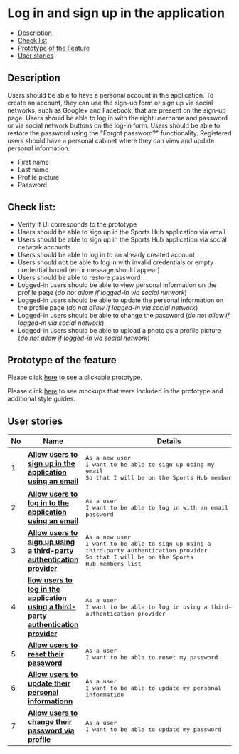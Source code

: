 # Log in and sign up in the application

- [Description](#description)
- [Check list](#check-list)
- [Prototype of the Feature](#prototype-of-the-feature)
- [User stories](#user-stories)

## Description

Users should be able to have a personal account in the application. To create an account, they can use the sign-up form or sign up via social networks, such as Google+ and Facebook, that are present on the sign-up page. Users should be able to log in with the right username and password or via social network buttons on the log-in form. Users should be able to restore the password using the "Forgot password?" functionality. Registered users should have a personal cabinet where they can view and update personal information:
  - First name
  - Last name
  - Profile picture
  - Password

## Check list:

  - Verify if UI corresponds to the prototype
  - Users should be able to sign up in the Sports Hub application via email
  - Users should be able to sign up in the Sports Hub application via social network accounts
  - Users should be able to log in to an already created account
  - Users should not be able to log in with invalid credentials or empty credential boxed (error message should appear)
  - Users should be able to restore password
  - Logged-in users should be able to view personal information on the profile page (_do not allow if logged-in via social network_)
  - Logged-in users should be able to update the personal information on the profile page (_do not allow if logged-in via social network_)
  - Logged-in users should be able to change the password (_do not allow if logged-in via social network_)
  - Logged-in users should be able to upload a photo as a profile picture (_do not allow if logged-in via social network_)

## Prototype of the feature

Please click [here](https://www.figma.com/proto/JVDTph8VY9Ye7kz8BTDxhJ/1-Sports-Hub-General-Prototype?page-id=0%3A5852&node-id=0%3A7481&viewport=-1637%2C-969%2C0.37520089745521545&scaling=scale-down) to see a clickable prototype.

Please click [here](https://www.figma.com/file/egXgh8BYD7Xaa0JeMNhv9R/Manage-advertisements?node-id=0%3A1075) to see mockups that were included in the prototype and additional style guides.

## User stories

No           |      Name     |   Details
------------ | ------------- | -------------
1 |[**Allow users to sign up in the application using an email**](/products/sports_hub_portal/mobile_application_features/log_in_and_sign_up/user_stories/sign_up_with_email)|<pre>As a new user<br>I want to be able to sign up using my email<br>So that I will be on the Sports Hub members list</pre>
2 |[**Allow users to log in to the application using an email**](/products/sports_hub_portal/mobile_application_features/log_in_and_sign_up/user_stories/log_in)|<pre>As a user<br>I want to be able to log in with an email and password</pre>
3 |[**Allow users to sign up using a third-party authentication provider**](/products/sports_hub_portal/mobile_application_features/log_in_and_sign_up/user_stories/sign_up_with_third_party) |<pre>As a new user<br>I want to be able to sign up using a third-party authentication provider<br>So that I will be on the Sports Hub members list</pre>
4 |[**llow users to log in the application using a third-party authentication provider**](/products/sports_hub_portal/mobile_application_features/log_in_and_sign_up/user_stories/log_in_with_third_party) |<pre>As a user<br>I want to be able to log in using a third-party authentication provider</pre>
5 |[**Allow users to reset their password**](/products/sports_hub_portal/mobile_application_features/log_in_and_sign_up/user_stories/forgot_password)|<pre>As a user<br>I want to be able to reset my password</pre>
6 |[**Allow users to update their personal informationn**](/products/sports_hub_portal/mobile_application_features/log_in_and_sign_up/user_stories/personal_information_update)|<pre>As a user<br>I want to be able to update my personal information</pre>
7 |[**Allow users to change their password via profile**](/products/sports_hub_portal/mobile_application_features/log_in_and_sign_up/user_stories/password_update)|<pre>As a user<br>I want to be able to update my password</pre>
